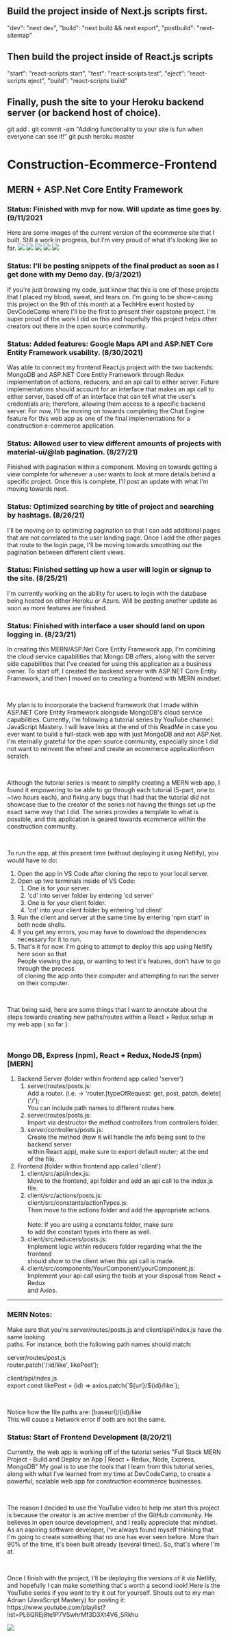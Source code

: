 ## Build the project inside of Next.js scripts first.

"dev": "next dev",
"build": "next build && next export",
"postbuild": "next-sitemap"

## Then build the project inside of React.js scripts

"start": "react-scripts start",
"test": "react-scripts test",
"eject": "react-scripts eject",
"build": "react-scripts build"

## Finally, push the site to your Heroku backend server (or backend host of choice).

git add .
git commit -am "Adding functionality to your site is fun when everyone can see it!"
git push heroku master

# Construction-Ecommerce-Frontend

<h2>MERN + ASP.Net Core Entity Framework</h2>

<h3>Status: Finished with mvp for now. Will update as time goes by. (9/11/2021</h3>
<p>
Here are some images of the current version of the ecommerce site that I built. Still a work in progress, but I'm very proud of what it's looking like so far. 
<img src="https://user-images.githubusercontent.com/62074841/132971716-cddfd0ac-8188-409b-bf3c-9acd41d634bf.png" />
<img src="https://user-images.githubusercontent.com/62074841/132971726-9ff5eed9-57e4-4c9d-8d96-fe3768a88efa.png" />
<img src="https://user-images.githubusercontent.com/62074841/132971739-20f0d26c-0064-4a28-bd2d-0c70945808be.png" />
<img src="https://user-images.githubusercontent.com/62074841/132971771-707caede-816a-465e-b417-bbf4a00f0d31.png" />
<img src="https://user-images.githubusercontent.com/62074841/132971780-a616b8a0-3342-4e24-9883-fa4b75caf8bc.png" />

</p>

<h3>Status: I'll be posting snippets of the final product as soon as I get done with my Demo day. (9/3/2021) </h3>
<p>
If you're just browsing my code, just know that this is one of those projects that I placed my blood, sweat, and 
tears on. I'm going to be show-casing this project on the 9th of this month at a TechHire event hosted by 
DevCodeCamp where I'll be the first to present their capstone project. I'm super proud of the work I did on 
this and hopefully this project helps other creators out there in the open source community.
</p>

<h3>Status: Added features: Google Maps API and ASP.NET Core Entity Framework usability. (8/30/2021) </h3>
<p>
Was able to connect my frontend React.js project with the two backends: MongoDB and ASP.NET Core Entity Framework
through Redux implementation of actions, reducers, and an api call to either server. Future implementations should
account for an interface that makes an api call to either server, based off of an interface that can tell 
what the user's credentials are; therefore, allowing them access to a specific backend server. For now, I'll 
be moving on towards completing the Chat Engine feature for this web app as one of the final implementations for a 
construction e-commerce application.
</p>

<h3>Status: Allowed user to view different amounts of projects with material-ui/@lab pagination. (8/27/21) </h3>
<p>
Finished with pagination within a component. Moving on towards getting a view complete
for whenever a user wants to look at more details behind a specific project. Once this is complete,
I'll post an update with what I'm moving towards next.
</p>

<h3>Status: Optimized searching by title of project and searching by hashtags. (8/26/21)</h3>
<p>
I'll be moving on to optimizing pagination so that I can add additional pages that 
are not correlated to the user landing page. Once I add the other pages that route 
to the login page, I'll be moving towards smoothing out the pagination between different
client views.
</p>
<h3>Status: Finished setting up how a user will login or signup to the site. (8/25/21)</h3>
<p>
I'm currently working on the ability for users to login with the database being hosted on 
either Heroku or Azure. Will be posting another update as soon as more features are 
finished.
</p>

<h3>Status: Finished with interface a user should land on upon logging in. (8/23/21)</h3>
<p>
In creating this MERN/ASP.Net Core Entity Framework app, I'm combining the cloud service 
capabilities that Mongo DB offers, along with the server side capabilities that I've created for 
using this application as a business owner. To start off, I created the backend server with 
ASP.NET Core Entity Framework, and then I moved on to creating a frontend with MERN mindset.
</p>

<br>

<p>
My plan is to incorporate the backend framework that I made within ASP.NET Core Entity Framework 
alongside MongoDB's cloud service capabilities. Currently, I'm following a tutorial series 
by YouTube channel: JavaScript Mastery. I will leave links at the end of this ReadMe in case 
you ever want to build a full-stack web app with just MongoDB and not ASP.Net. I'm eternally 
grateful for the open source community, especially since I did not want to reinvent the wheel 
and create an ecommerce applicationfrom scratch.
</p>

<br>

<p>
Although the tutorial series is meant to simplify creating a MERN web app, I found it empowering 
to be able to go through each tutorial (5-part, one to ~two hours each), and fixing any bugs 
that I had that the tutorial did not showcase due to the creator of the series not having the 
things set up the exact same way that I did. The series provides a template to what is possible, 
and this application is geared towards ecommerce within the construction community.
</p>

<br>

To run the app, at this present time (without deploying it using Netlify), you would have to do:
<p>
    <ol>
        <li>Open the app in VS Code after cloning the repo to your local server.</li>
        <li>
            Open up two terminals inside of VS Code:<br>
            <ol>
                <li>One is for your server.</li>
                <li>'cd' into server folder by entering 'cd server'</li>
                <li>One is for your client folder.</li>
                <li>'cd' into your client folder by entering 'cd client'</li>
            </ol>
        </li>
        <li>Run the client and server at the same time by entering 'npm start' in both node shells.</li>
        <li>If you get any errors, you may have to download the dependencies necessary for it to run.</li>
        <li>
            That's it for now. I'm going to attempt to deploy this app using Netlify here soon so that<br>
            People viewing the app, or wanting to test it's features, don't have to go through the process<br>
            of cloning the app onto their computer and attempting to run the server on their computer.
        </li>
    </ol>
</p>

<br>

<p>
That being said, here are some things that I want to annotate about the steps towards creating new
paths/routes within a React + Redux setup in my web app ( so far ). 
<p>

<br>

<h3>Mongo DB, Express (npm), React + Redux, NodeJS (npm) [MERN]</h3>
<ol>
    <li>
        Backend Server (folder within frontend app called 'server')<br>
        <ol>
            <li>
                server/routes/posts.js: <br>
                Add a router. (i.e. -> 'router.[typeOfRequest: get, post, patch, delete]('/');<br> 
                You can include path names to different routes here.
            </li>
            <li>
                server/routes/posts.js: <br>
                Import via destructor the method controllers from controllers folder.
            </li>
            <li>
                server/controllers/posts.js: <br>
                Create the method (how it will handle the info being sent to the backend server <br>
                within React app), make sure to <bold>export default router;</bold> at the end <br>
                of the file.
            </li>
        </ol>
    </li>
    <li>
        Frontend (folder within frontend app called 'client')<br>
        <ol>
            <li>
                client/src/api/index.js:<br>
                Move to the frontend, api folder and add an api call to the index.js file.
            </li>
            <li>
                client/src/actions/posts.js:<br>
                client/src/constants/actionTypes.js:<br>
                Then move to the actions folder and add the appropriate actions. <br><br>
                <bold>Note: </bold>If you are using a constants folder, make sure <br>
                to add the constant types into there as well.
            </li>
            <li>
                client/src/reducers/posts.js:<br>
                Implement logic within reducers folder regarding what the the frontend <br>
                should show to the client when this api call is made. <br>
            </li>
            <li>
                client/src/components/YourComponent/yourComponent.js:<br>
                Implement your api call using the tools at your disposal from React + Redux <br>
                and Axios.
            </li>
        </ol>
    </li>
</ol>

<hr>

<h3>MERN Notes:</h3>
<p>
Make sure that you're server/routes/posts.js and client/api/index.js have the same looking <br>
paths. For instance, both the following path names should match: 
<p>

<p>
server/routes/post.js<br>
router.patch('/:id/like', likePost');
</p>

<p>
client/api/index.js<br>
export const likePost = (id) => axios.patch(`${url}/${id}/like`);
</p>

<br>

<p>
Notice how the file paths are: [baseurl]/{id}/like<br>
This will cause a Network error if both are not the same.
</p>

<h3>Status: Start of Frontend Development (8/20/21) </h3>
<p>Currently, the web app is working off of the tutorial series "Full Stack MERN Project - Build and Deploy an App | React + Redux, Node, Express, MongoDB" My 
  goal is to use the tools that I learn from this tutorial series, along with what I've learned from my time at DevCodeCamp, to create a powerful, scalable 
  web app for construction ecommerce businesses.
</p>
<br>
<p>The reason I decided to use the YouTube video to help me start this project is because the creator is an active member of the GitHub community. He believes 
  in open source development, and I really appreciate that mindset. As an aspiring software developer, I've always found myself thinking that I'm going to
  create something that no one has ever seen before. More than 90% of the time, it's been built already (several times). So, that's where I'm at.
</p>
<br>
<p>Once I finish with the project, I'll be deploying the versions of it via Netlify, and hopefully I can make something that's worth a second look! Here is the
  YouTube series if you want to try it out for yourself. Shouts out to my man Adrian (JavaScript Mastery) for posting it: <br> 
  https://www.youtube.com/playlist?list=PL6QREj8te1P7VSwhrMf3D3Xt4V6_SRkhu <br>
</p>
<img src="https://user-images.githubusercontent.com/62074841/130332942-466ef0b8-0a79-4be8-be9f-ab34eb1a9252.png" />
